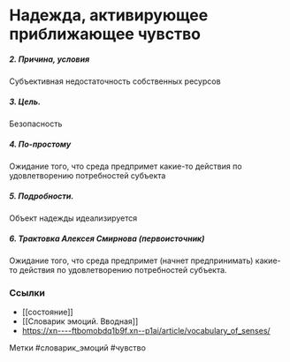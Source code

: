 #  Надежда, активирующее приближающее чувство 

##### 2. Причина, условия
Субъективная недостаточность собственных ресурсов

##### 3. Цель.
Безопасность

##### 4. По-простому
Ожидание того, что среда предпримет какие-то действия по удовлетворению потребностей субъекта

##### 5. Подробности.
Объект надежды идеализируется

##### 6. Трактовка Алексея Смирнова (первоисточник)
Ожидание того, что среда предпримет (начнет предпринимать) какие-то действия по удовлетворению потребностей субъекта.


### Ссылки
- [[состояние]]
- [[Словарик эмоций. Вводная]]
- https://xn----ftbomobdq1b9f.xn--p1ai/article/vocabulary_of_senses/


Метки #словарик_эмоций #чувство


